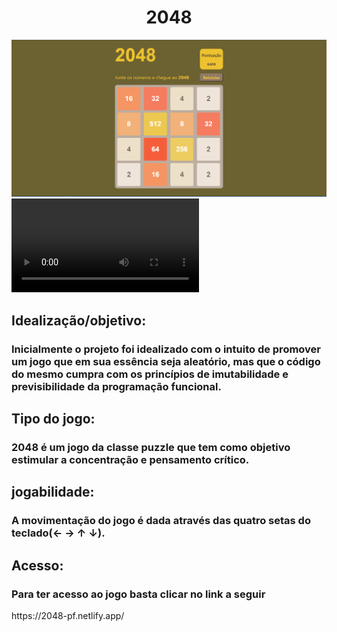 <h1 align="center"> 2048 </h1>
<img src="image\Captura de tela 2024-10-22 010308.png" alt="Print demonstrativo do jogo">
<video controls src="video/invideo-ai-1080 Entenda o Jogo 2048 em 60 Segundos! 2024-10-22.mp4" title="Title"></video>

<h2>Idealização/objetivo:</h2>
<h3>Inicialmente o projeto foi idealizado com o intuito de promover um jogo
que em sua essência seja aleatório, mas que o código do mesmo cumpra com os
princípios de imutabilidade e previsibilidade da programação funcional.

<h2>Tipo do jogo:</h2>
<h3>2048 é um jogo da classe puzzle que tem como objetivo estimular a concentração e pensamento crítico.</h3>

<h2>jogabilidade:</h2>
<h3>A movimentação do jogo é dada através das quatro setas do teclado(← → ↑ ↓).</h3>

<h2>Acesso:</h2>
<h3>Para ter acesso ao jogo basta clicar no link a seguir</h3>
https://2048-pf.netlify.app/